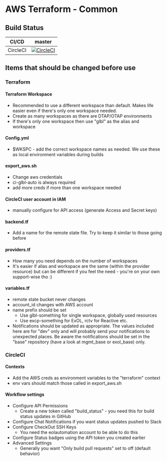# AWS Terraform - Common

## Build Status

|CI/CD| master |
|---|:---:|
|CircleCI| [![CircleCI](https://circleci.com/gh/exactsoftware/excp-tfm-dns.svg?style=svg&circle-token=2349f14b56a7c09b4e562b5e9287d56ae8a05bd2)](https://circleci.com/gh/exactsoftware/excp-tfm-dns) |

## Items that should be changed before use

### Terraform

#### Terraform Workspace

* Recommended to use a different workspace than default. Makes life easier even if there's only one workspace needed.
* Create as many workspaces as there are DTAP/OTAP environments
* If there's only one workspace then use "glbl" as the alias and workspace

#### Config.yml

* $WKSPC - add the correct workspace names as needed. We use these as local environment variables during builds

#### export_aws.sh

* Change aws credentials
* ci-glbl-auto is always required
* add more creds if more than one workspace needed

#### CircleCI user account in IAM

* manually configure for API access (generate Access and Secret keys)

#### backend.tf

* Add a name for the remote state file. Try to keep it similar to those going before

#### providers.tf

* How many you need depends on the number of workspaces
* It's easier if alias and workspace are the same (within the provider resource) but can be different if you feel the need - you're on your own support-wise tho :)

#### variables.tf

* remote state bucket never changes
* account_id changes with AWS account
* name prefix should be set
  * Use glbl-something for single workspace, globally used resources
  * Use excp-something for ExOL, rctv for Reactive etc.
* Notifications should be updated as appropriate. The values included here are for "dev" only and will probably send your notifications to unexpected places. Be aware the notifications should be set in the "base" repository (have a look at mgmt_base or exol_base) only.

### CircleCI

#### Contexts

* Add the AWS creds as environment variables to the "terraform" context
* env vars should match those called in export_aws.sh

#### Workflow settings

* Configure API Permissions
  * Create a new token called "build_status" - you need this for build status updates in GitHub
* Configure Chat Notifications if you want status updates pushed to Slack
* Configure CheckOut SSH Keys
  * You need the eolautomation account to be able to do this
* Configure Status badges using the API token you created earlier
* Advanced Settings
  * Generally you want "Only build pull requests" set to off (default behavior)

